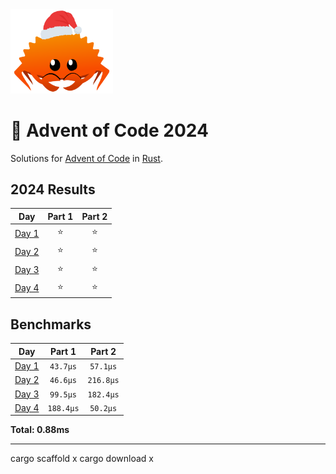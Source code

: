 <img src="./.assets/christmas_ferris.png" width="164">

# 🎄 Advent of Code 2024

Solutions for [Advent of Code](https://adventofcode.com/) in [Rust](https://www.rust-lang.org/).

<!--- advent_readme_stars table --->
## 2024 Results

| Day | Part 1 | Part 2 |
| :---: | :---: | :---: |
| [Day 1](https://adventofcode.com/2024/day/1) | ⭐ | ⭐ |
| [Day 2](https://adventofcode.com/2024/day/2) | ⭐ | ⭐ |
| [Day 3](https://adventofcode.com/2024/day/3) | ⭐ | ⭐ |
| [Day 4](https://adventofcode.com/2024/day/4) | ⭐ | ⭐ |
<!--- advent_readme_stars table --->

<!--- benchmarking table --->
## Benchmarks

| Day | Part 1 | Part 2 |
| :---: | :---: | :---:  |
| [Day 1](./src/bin/01.rs) | `43.7µs` | `57.1µs` |
| [Day 2](./src/bin/02.rs) | `46.6µs` | `216.8µs` |
| [Day 3](./src/bin/03.rs) | `99.5µs` | `182.4µs` |
| [Day 4](./src/bin/04.rs) | `188.4µs` | `50.2µs` |

**Total: 0.88ms**
<!--- benchmarking table --->

---
cargo scaffold x
cargo download x

